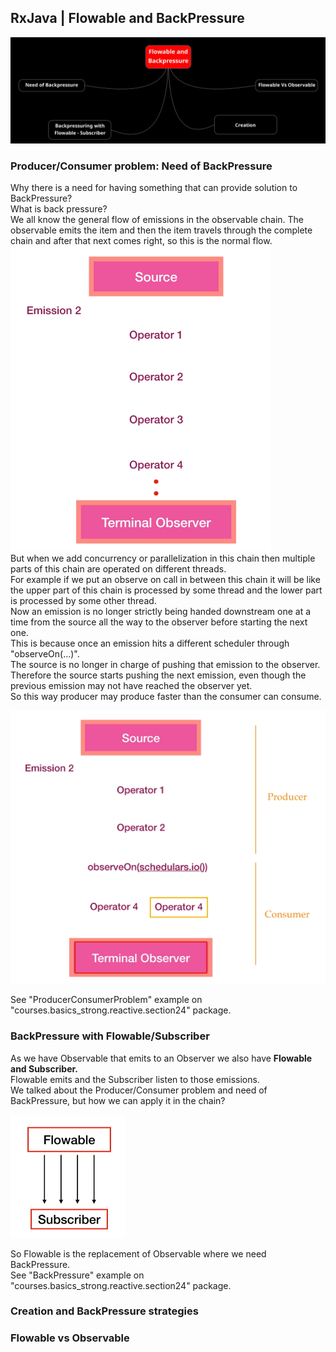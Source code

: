 ## RxJava | Flowable and BackPressure
![image info](./imgs/Schermata_20240918_144948.png "Mind Map")

### Producer/Consumer problem: Need of BackPressure
Why there is a need for having something that can provide solution to BackPressure?  
What is back pressure?  
We all know the general flow of emissions in the observable chain. The observable emits the item and then the item travels through the complete chain and after that next comes right, so this is the normal flow.  
![image info](./imgs/Schermata_20240918_145517.png "Normal chain flow")  
But when we add concurrency or parallelization in this chain then  multiple parts of this chain are operated on different threads.  
For example if we put an observe on call in between this chain it will be like the upper part of this chain is processed by some thread and the lower part is processed by some other thread.  
Now an emission is no longer strictly being handed downstream one at a time from the source all the way to the observer before starting the next one.  
This is because once an emission hits a different scheduler through "observeOn(...)".  
The source is no longer in charge of pushing that emission to the observer.  
Therefore the source starts pushing the next emission, even though the previous emission may not have reached the observer yet.  
So this way producer may produce faster than the consumer can consume.  

![image info](./imgs/Schermata_20240918_150201.png "Multi Thread chain flow")  

See "ProducerConsumerProblem" example on "courses.basics_strong.reactive.section24" package.

### BackPressure with Flowable/Subscriber
As we have Observable that emits to an Observer we also have **Flowable and Subscriber.**  
Flowable emits and the Subscriber listen to those emissions.  
We talked about the Producer/Consumer problem and need of BackPressure, but how we can apply it in the chain?  

![image info](./imgs/Schermata_20240918_154630.png "Flowable/Subscriber simple chain")

So Flowable is the replacement of Observable where we need BackPressure.  
See "BackPressure" example on "courses.basics_strong.reactive.section24" package.

### Creation and BackPressure strategies

### Flowable vs Observable